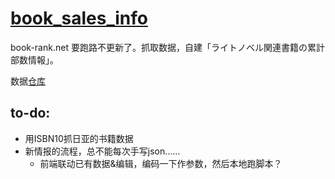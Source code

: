 # [book_sales_info](https://aeroblast.github.io/book_sales_info/)
book-rank.net 要跑路不更新了。抓取数据，自建「ライトノベル関連書籍の累計部数情報」。

数据[仓库](https://github.com/Aeroblast/book_sales_info_data)


## to-do:
+ 用ISBN10抓日亚的书籍数据
+ 新情报的流程，总不能每次手写json……
  - 前端联动已有数据&编辑，编码一下作参数，然后本地跑脚本？
